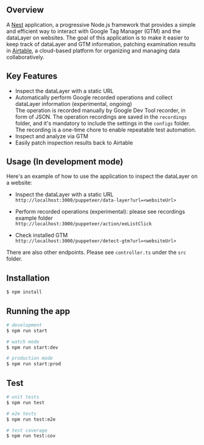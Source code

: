 ## Overview

A [Nest](https://github.com/nestjs/nest) application, a progressive Node.js framework that provides a simple and efficient way to interact with Google Tag Manager (GTM) and the dataLayer on websites. The goal of this application is to make it easier to keep track of dataLayer and GTM information, patching examination results in [Airtable](https://www.airtable.com/), a cloud-based platform for organizing and managing data collaboratively.

## Key Features

- Inspect the dataLayer with a static URL
- Automatically perform Google recorded operations and collect dataLayer information (experimental, ongoing) \
  The operation is recorded manually by Google Dev Tool recorder, in form of JSON. The operation recordings are saved in the `recordings` folder, and it's mandatory to include the settings in the `configs` folder. The recording is a one-time chore to enable repeatable test automation.
- Inspect and analyze via GTM
- Easily patch inspection results back to Airtable

## Usage (In development mode)

Here's an example of how to use the application to inspect the dataLayer on a website:

- Inspect the dataLayer with a static URL\
  `http://localhost:3000/puppeteer/data-layer?url=<websiteUrl>`

- Perform recorded operations (experimental): please see recordings example folder \
  `http://localhost:3000/puppeteer/action/eeListClick`

- Check installed GTM \
  `http://localhost:3000/puppeteer/detect-gtm?url=<websiteUrl>`

There are also other endpoints. Please see `controller.ts` under the `src` folder.

## Installation

```bash
$ npm install
```

## Running the app

```bash
# development
$ npm run start

# watch mode
$ npm run start:dev

# production mode
$ npm run start:prod
```

## Test

```bash
# unit tests
$ npm run test

# e2e tests
$ npm run test:e2e

# test coverage
$ npm run test:cov
```
